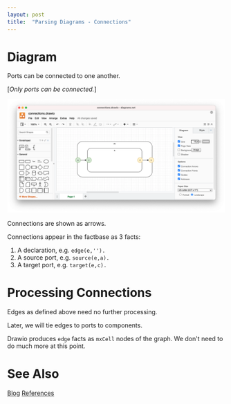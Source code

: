 ```yaml
---
layout: post
title:  "Parsing Diagrams - Connections"
---
```


# Diagram

Ports can be connected to one another. 

[_Only ports can be connected._]

![2021-07-30 Connections.png](https://github.com/guitarvydas/guitarvydas.github.io/blob/master/assets/2021-07-30%20Connections.png?raw=true)

Connections are shown as arrows.

Connections appear in the factbase as 3 facts:

1. A declaration, e.g. `edge(e,'').`
2. A source port, e.g. `source(e,a).`
3. A target port, e.g. `target(e,c).`

# Processing Connections

Edges as defined above need no further processing.

Later, we will tie edges to ports to components.

Drawio produces `edge` facts as `mxCell` nodes of the graph.  We don't need to do much more at this point.



# See Also

[Blog](https://guitarvydas.github.io)
[References](https://guitarvydas.github.io/2021/01/14/References.html)

<script src="https://utteranc.es/client.js" 
        repo="guitarvydas/guitarvydas.github.io" 
        issue-term="pathname" 
        theme="github-light" 
        crossorigin="anonymous" 
        async> 
</script> 
